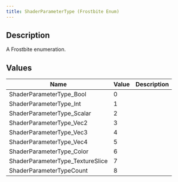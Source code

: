 ```yaml
---
title: ShaderParameterType (Frostbite Enum)
---
```

## Description

A Frostbite enumeration.

## Values

| Name                              | Value | Description |
| --------------------------------- | ----- | ----------- |
| ShaderParameterType\_Bool         | 0     |             |
| ShaderParameterType\_Int          | 1     |             |
| ShaderParameterType\_Scalar       | 2     |             |
| ShaderParameterType\_Vec2         | 3     |             |
| ShaderParameterType\_Vec3         | 4     |             |
| ShaderParameterType\_Vec4         | 5     |             |
| ShaderParameterType\_Color        | 6     |             |
| ShaderParameterType\_TextureSlice | 7     |             |
| ShaderParameterTypeCount          | 8     |             |
